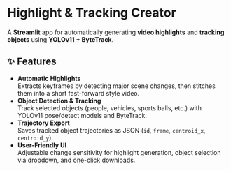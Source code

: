 # Highlight & Tracking Creator
A **Streamlit** app for automatically generating **video highlights** and **tracking objects** using **YOLOv11 + ByteTrack**.

## ✨ Features
- **Automatic Highlights**  
  Extracts keyframes by detecting major scene changes, then stitches them into a short fast-forward style video.
- **Object Detection & Tracking**  
  Track selected objects (people, vehicles, sports balls, etc.) with YOLOv11 pose/detect models and ByteTrack.
- **Trajectory Export**  
  Saves tracked object trajectories as JSON (`id`, `frame`, `centroid_x`, `centroid_y`).
- **User-Friendly UI**  
  Adjustable change sensitivity for highlight generation, object selection via dropdown, and one-click downloads.
